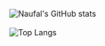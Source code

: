 ![Naufal's GitHub stats](https://github-readme-stats.vercel.app/api?username=naufalarifk&show_icons=true&theme=gotham) <br> <br>
![Top Langs](https://github-readme-stats.vercel.app/api/top-langs/?username=naufalarifk)
